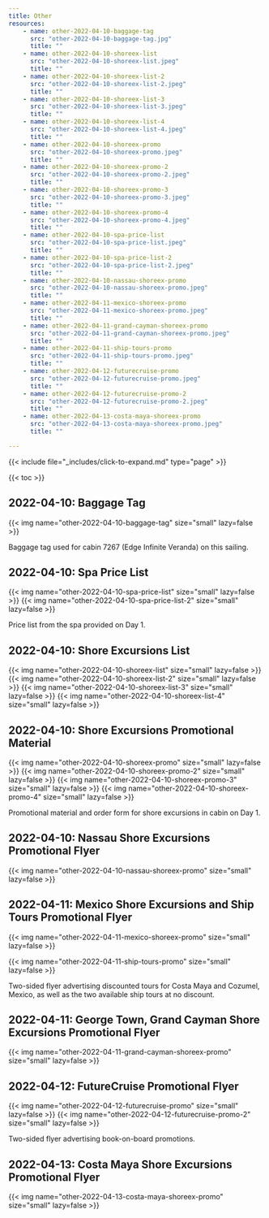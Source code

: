 ```yaml
---
title: Other
resources:
    - name: other-2022-04-10-baggage-tag
      src: "other-2022-04-10-baggage-tag.jpg"
      title: ""
    - name: other-2022-04-10-shoreex-list
      src: "other-2022-04-10-shoreex-list.jpeg"
      title: ""
    - name: other-2022-04-10-shoreex-list-2
      src: "other-2022-04-10-shoreex-list-2.jpeg"
      title: ""
    - name: other-2022-04-10-shoreex-list-3
      src: "other-2022-04-10-shoreex-list-3.jpeg"
      title: ""
    - name: other-2022-04-10-shoreex-list-4
      src: "other-2022-04-10-shoreex-list-4.jpeg"
      title: ""
    - name: other-2022-04-10-shoreex-promo
      src: "other-2022-04-10-shoreex-promo.jpeg"
      title: ""
    - name: other-2022-04-10-shoreex-promo-2
      src: "other-2022-04-10-shoreex-promo-2.jpeg"
      title: ""
    - name: other-2022-04-10-shoreex-promo-3
      src: "other-2022-04-10-shoreex-promo-3.jpeg"
      title: ""
    - name: other-2022-04-10-shoreex-promo-4
      src: "other-2022-04-10-shoreex-promo-4.jpeg"
      title: ""
    - name: other-2022-04-10-spa-price-list
      src: "other-2022-04-10-spa-price-list.jpeg"
      title: ""
    - name: other-2022-04-10-spa-price-list-2
      src: "other-2022-04-10-spa-price-list-2.jpeg"
      title: ""
    - name: other-2022-04-10-nassau-shoreex-promo
      src: "other-2022-04-10-nassau-shoreex-promo.jpeg"
      title: ""
    - name: other-2022-04-11-mexico-shoreex-promo
      src: "other-2022-04-11-mexico-shoreex-promo.jpeg"
      title: ""
    - name: other-2022-04-11-grand-cayman-shoreex-promo
      src: "other-2022-04-11-grand-cayman-shoreex-promo.jpeg"
      title: ""
    - name: other-2022-04-11-ship-tours-promo
      src: "other-2022-04-11-ship-tours-promo.jpeg"
      title: ""
    - name: other-2022-04-12-futurecruise-promo
      src: "other-2022-04-12-futurecruise-promo.jpeg"
      title: ""
    - name: other-2022-04-12-futurecruise-promo-2
      src: "other-2022-04-12-futurecruise-promo-2.jpeg"
      title: ""
    - name: other-2022-04-13-costa-maya-shoreex-promo
      src: "other-2022-04-13-costa-maya-shoreex-promo.jpeg"
      title: ""

---
```


{{< include file="_includes/click-to-expand.md" type="page" >}}

{{< toc >}}

## 2022-04-10: Baggage Tag

{{< img name="other-2022-04-10-baggage-tag" size="small" lazy=false >}}

Baggage tag used for cabin 7267 (Edge Infinite Veranda) on this sailing.

## 2022-04-10: Spa Price List

{{< img name="other-2022-04-10-spa-price-list" size="small" lazy=false >}}
{{< img name="other-2022-04-10-spa-price-list-2" size="small" lazy=false >}}

Price list from the spa provided on Day 1.

## 2022-04-10: Shore Excursions List

{{< img name="other-2022-04-10-shoreex-list" size="small" lazy=false >}}
{{< img name="other-2022-04-10-shoreex-list-2" size="small" lazy=false >}}
{{< img name="other-2022-04-10-shoreex-list-3" size="small" lazy=false >}}
{{< img name="other-2022-04-10-shoreex-list-4" size="small" lazy=false >}}

## 2022-04-10: Shore Excursions Promotional Material

{{< img name="other-2022-04-10-shoreex-promo" size="small" lazy=false >}}
{{< img name="other-2022-04-10-shoreex-promo-2" size="small" lazy=false >}}
{{< img name="other-2022-04-10-shoreex-promo-3" size="small" lazy=false >}}
{{< img name="other-2022-04-10-shoreex-promo-4" size="small" lazy=false >}}

Promotional material and order form for shore excursions in cabin on Day 1.

## 2022-04-10: Nassau Shore Excursions Promotional Flyer

{{< img name="other-2022-04-10-nassau-shoreex-promo" size="small" lazy=false >}}

## 2022-04-11: Mexico Shore Excursions and Ship Tours Promotional Flyer

{{< img name="other-2022-04-11-mexico-shoreex-promo" size="small" lazy=false >}}

{{< img name="other-2022-04-11-ship-tours-promo" size="small" lazy=false >}}

Two-sided flyer advertising discounted tours for Costa Maya and Cozumel, Mexico, as well as the two available ship tours at no discount.

## 2022-04-11: George Town, Grand Cayman Shore Excursions Promotional Flyer

{{< img name="other-2022-04-11-grand-cayman-shoreex-promo" size="small" lazy=false >}}

## 2022-04-12: FutureCruise Promotional Flyer

{{< img name="other-2022-04-12-futurecruise-promo" size="small" lazy=false >}}
{{< img name="other-2022-04-12-futurecruise-promo-2" size="small" lazy=false >}}

Two-sided flyer advertising book-on-board promotions.

## 2022-04-13: Costa Maya Shore Excursions Promotional Flyer

{{< img name="other-2022-04-13-costa-maya-shoreex-promo" size="small" lazy=false >}}
